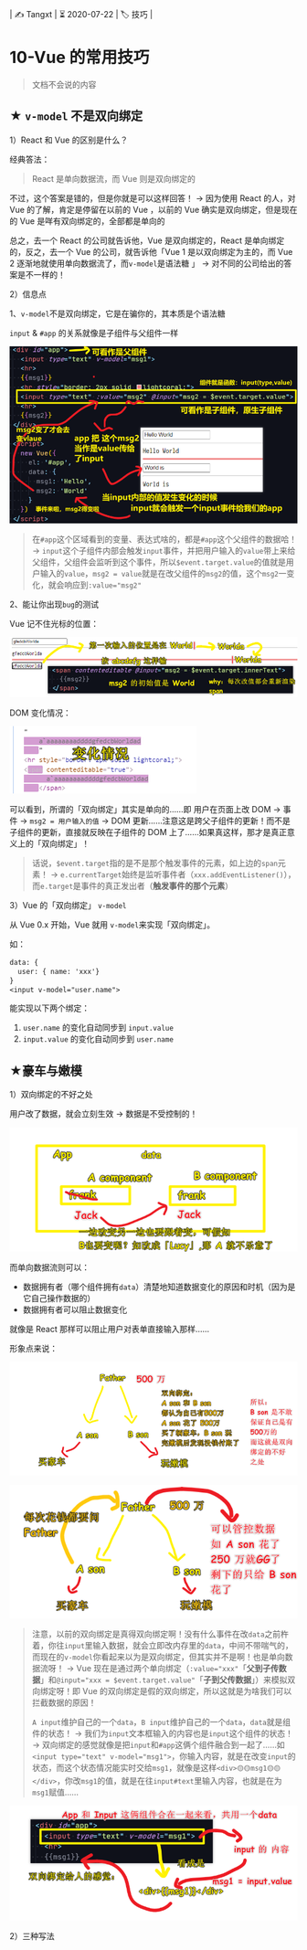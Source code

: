 | ✍️ Tangxt | ⏳ 2020-07-22 | 🏷️ 技巧 |

# 10-Vue 的常用技巧

> 文档不会说的内容

## ★ `v-model` 不是双向绑定

1）React 和 Vue 的区别是什么？

经典答法：

> React 是单向数据流，而 Vue 则是双向绑定的

不过，这个答案是错的，但是你就是可以这样回答！ -> 因为使用 React 的人，对 Vue 的了解，肯定是停留在以前的 Vue ，以前的 Vue 确实是双向绑定，但是现在的 Vue 是咩有双向绑定的，全部都是单向的

总之，去一个 React 的公司就告诉他，Vue 是双向绑定的，React 是单向绑定的，反之，去一个 Vue 的公司，就告诉他「Vue 1 是以双向绑定为主的，而 Vue 2 逐渐地就使用单向数据流了，而`v-model`是语法糖 」 -> 对不同的公司给出的答案是不一样的！

2）信息点

1、`v-model`不是双向绑定，它是在骗你的，其本质是个语法糖 

`input` & `#app` 的关系就像是子组件与父组件一样

![v-model 的本质](assets/img/2020-07-22-13-21-11.png)

> 在`#app`这个区域看到的变量、表达式啥的，都是`#app`这个父组件的数据哈！ -> `input`这个子组件内部会触发`input`事件，并把用户输入的`value`带上来给父组件，父组件会监听到这个事件，所以`$event.target.value`的值就是用户输入的`value`，`msg2 = value`就是在改父组件的`msg2`的值，这个`msg2`一变化，就会响应到`:value="msg2"`

2、能让你出现`bug`的测试

Vue 记不住光标的位置：

![bug](assets/img/2020-07-22-23-05-30.png)

DOM 变化情况：

![view](assets/img/2020-07-22-23-07-33.png)

可以看到，所谓的「双向绑定」其实是单向的……即 用户在页面上改 DOM -> 事件 -> `msg2 = 用户输入的值` -> DOM 更新……注意这是跨父子组件的更新！而不是子组件的更新，直接就反映在子组件的 DOM 上了……如果真这样，那才是真正意义上的「双向绑定」！

> 话说，`$event.target`指的是不是那个触发事件的元素，如上边的`span`元素！ -> `e.currentTarget`始终是监听事件者（`xxx.addEventListener()`），而`e.target`是事件的真正发出者（**触发事件的那个元素**）

3）Vue 的「双向绑定」 `v-model`

从 Vue 0.x 开始，Vue 就用 `v-model`来实现「双向绑定」。

如：

```
data: {
  user: { name: 'xxx'}
}
<input v-model="user.name">
```

能实现以下两个绑定：

1. `user.name` 的变化自动同步到 `input.value`
2. `input.value` 的变化自动同步到 `user.name`

## ★豪车与嫩模

1）双向绑定的不好之处

用户改了数据，就会立刻生效 -> 数据是不受控制的！

![双向绑定不好之处](assets/img/2020-07-23-01-09-37.png)

而单向数据流则可以：

- 数据拥有者（哪个组件拥有`data`）清楚地知道数据变化的原因和时机（因为是它自己操作数据的）
- 数据拥有者可以阻止数据变化

就像是 React 那样可以阻止用户对表单直接输入那样……

形象点来说：

![双向绑定](assets/img/2020-07-23-01-22-17.png)

![单向绑定](assets/img/2020-07-23-01-27-51.png)

> 注意，以前的双向绑定是真得双向绑定啊！没有什么事件在改`data`之前杵着，你往`input`里输入数据，就会立即改内存里的`data`，中间不带喘气的，而现在的`v-model`你看起来以为是双向绑定，但其实并不是啊！也是单向数据流呀！ -> Vue 现在是通过两个单向绑定（`:value="xxx"`「**父到子传数据**」和`@input="xxx = $event.target.value"`「**子到父传数据**」）来模拟双向绑定呀！即 Vue 的双向绑定是假的双向绑定，所以这就是为啥我们可以拦截数据的原因！
> 
> `A input`维护自己的一个`data`，`B input`维护自己的一个`data`，`data`就是组件的状态！ -> 我们为`input`文本框输入的内容也是`input`这个组件的状态！ -> 双向绑定的感觉就像是把`input`和`#app`这俩个组件融合到一起了……如`<input type="text" v-model="msg1">`，你输入内容，就是在改变`input`的状态，而这个状态情况能实时交给`msg1`，就像是这样`<div>🟡🟡msg1🟡🟡</div>`，你改`msg1`的值，就是在往`input#text`里输入内容，也就是在为`msg1`赋值……

![input看法](assets/img/2020-07-23-02-18-01.png)

2）三种写法





